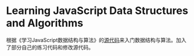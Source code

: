 Learning JavaScript Data Structures and Algorithms
====================================

根据《学习JavaScript数据结构与算法》的[源代码](https://github.com/loiane/javascript-datastructures-algorithms)来入门数据结构与算法。加入了部分自己的练习代码和修改源代码。
